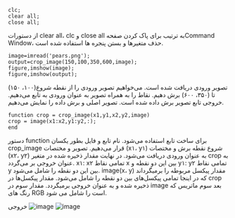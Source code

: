 ```
clc;
clear all;
close all;
```
از دستورات clear all، clc و close all  به ترتیب برای پاک کردن صفحهCommand Window، حذف متغیرها و بستن پنجره ها استفاده شده است.
```
image=imread('pears.png');
output=crop_image(150,100,350,600,image);
figure,imshow(image);
figure,imshow(output);
```
تصویر ورودی دریافت شده است. می‌خواهیم تصویر ورودی را از نقطه شروع(۱۰۰، ۱۵۰) تا (۳۵۰، ۶۰۰) برش دهیم. نقاط را به همراه تصویر به عنوان ورودی به تابع می‌دهیم. خروجی تابع تصویر برش داده شده است. تصویر اصلی و برش داده را نمایش می‌دهیم.
```
function crop = crop_image(x1,y1,x2,y2,image)
crop = image(x1:x2,y1:y2,:);
end
```
دستور function برای ساخت تابع استفاده می‌شود. نام تابع و فایل بطور یکسان crop_image قرار می‌دهیم. تصویر و مختصات (x۱، y۱) شروع نقطه برش و مختصات (x۲، y۲) به عنوان ورودی دریافت می‌شود. در نهایت مقدار ذخیره شده در متغیر crop به عنوان خروجی بر می‌گردد. x۱: x۲ تمامی نقاط x بین این دو نقطه و y۱: y۲ تمامی نقاط y بین این دو نقطه را شامل می‌شود. image(x، y) مقدار پیکسل مربوطه را برمیگرداند که در اینجا تمامی پیکسل‌های بین دو نقطه را شامل می‌شود. مقدار پیکسل‌ها در crop ذخیره شده و به عنوان خروجی برمیگردد. مقدار سوم در image بعد سوم ماتریس که رنگ های RGB است را شامل می شود.

خروجی
 ![image](https://github.com/semnan-university-ai/image-processing-class-002/blob/main/exercises/fvatani/18/tamrin17-1.png)
 ![image](https://github.com/semnan-university-ai/image-processing-class-002/blob/main/exercises/fvatani/18/tamrin17-2.png)
